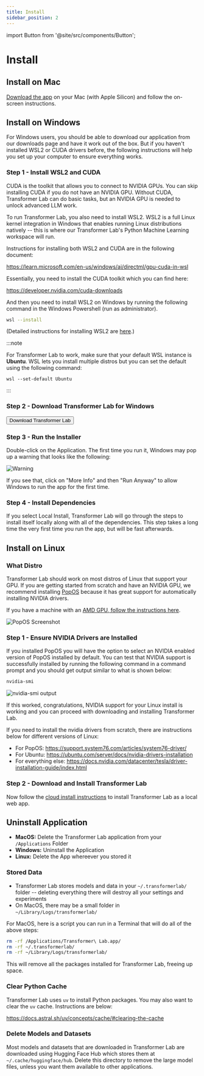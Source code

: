 ```yaml
---
title: Install
sidebar_position: 2
---
```


import Button from '@site/src/components/Button';

# Install

## Install on Mac

[Download the app](/docs/download.md) on your Mac (with Apple Silicon) and follow the on-screen instructions.

## Install on Windows

For Windows users, you should be able to download our application from our downloads page and have it work out of the box. But if you haven't installed WSL2 or CUDA drivers before, the following instructions will help you set up your computer to ensure everything works.

### Step 1 - Install WSL2 and CUDA

CUDA is the toolkit that allows you to connect to NVIDIA GPUs. You can skip installing CUDA if you do not have an NVIDIA GPU. Without CUDA, Transformer Lab can do basic tasks, but an NVIDIA GPU is needed to unlock advanced LLM work.

To run Transformer Lab, you also need to install WSL2. WSL2 is a full Linux kernel integration in Windows that enables running Linux distributions natively -- this is where our Transformer Lab's Python Machine Learning workspace will run.

Instructions for installing both WSL2 and CUDA are in the following document:

https://learn.microsoft.com/en-us/windows/ai/directml/gpu-cuda-in-wsl

Essentially, you need to install the CUDA toolkit which you can find here:

https://developer.nvidia.com/cuda-downloads

And then you need to install WSL2 on Windows by running the following command in the Windows Powershell (run as administrator).

```bash
wsl --install
```

(Detailed instructions for installing WSL2 are [here](https://learn.microsoft.com/en-us/windows/wsl/install).)

:::note

For Transformer Lab to work, make sure that your default WSL instance is **Ubuntu**. WSL lets you install multiple distros but you can set the default using the following command:

```
wsl --set-default Ubuntu
```

:::

### Step 2 - Download Transformer Lab for Windows

<a href="https://transformerlab.ai/docs/download">
    <Button>Download Transformer Lab</Button>
</a>

### Step 3 - Run the Installer

Double-click on the Application. The first time you run it, Windows may pop up a warning that looks like the following:

![Warning](./img/windows-defender.png)

If you see that, click on "More Info" and then "Run Anyway" to allow Windows to run the app for the first time.

### Step 4 - Install Dependencies

If you select Local Install, Transformer Lab will go through the steps to install itself locally along with all of the dependencies. This step takes a long time the very first time you run the app, but will be fast afterwards.

## Install on Linux

### What Distro

Transformer Lab should work on most distros of Linux that support your GPU. If you are getting started from scratch and have an NVIDIA GPU, we recommend installing [PopOS](https://pop.system76.com/) because it has great support for automatically installing NVIDIA drivers.

If you have a machine with an [AMD GPU, follow the instructions here](./install-on-amd.md).

![PopOS Screenshot](./img/popos.webp)

### Step 1 - Ensure NVIDIA Drivers are Installed

If you installed PopOS you will have the option to select an NVIDIA enabled version of PopOS installed by default. You can test that NVIDIA support is successfully installed by running the following command in a command prompt and you should get output similar to what is shown below:

```bash
nvidia-smi
```

![nvidia-smi output](./img/nvidia-smi-output.png)

If this worked, congratulations, NVIDIA support for your Linux install is working and you can proceed with downloading and installing Transformer Lab.

If you need to install the nvidia drivers from scratch, there are instructions below for different versions of Linux:

- For PopOS: https://support.system76.com/articles/system76-driver/
- For Ubuntu: https://ubuntu.com/server/docs/nvidia-drivers-installation
- For everything else: https://docs.nvidia.com/datacenter/tesla/driver-installation-guide/index.html

### Step 2 - Download and Install Transformer Lab

Now follow the [cloud install instructions](./install-on-cloud.md) to install Transformer Lab as a local web app.


## Uninstall Application

- **MacOS:** Delete the Transformer Lab application from your `/Applications` Folder
- **Windows:** Uninstall the Application
- **Linux:** Delete the App whereever you stored it

### Stored Data

- Transformer Lab stores models and data in your `~/.transformerlab/` folder -- deleting everything there will destroy all your settings and experiments
- On MacOS, there may be a small folder in `~/Library/Logs/transformerlab/`

For MacOS, here is a script you can run in a Terminal that will do all of the above steps:

```bash
rm -rf /Applications/Transformer\ Lab.app/
rm -rf ~/.transformerlab/
rm -rf ~/Library/Logs/transformerlab/
```

This will remove all the packages installed for Transformer Lab, freeing up space.

### Clear Python Cache

Transformer Lab uses `uv` to install Python packages. You may also want to clear the `uv` cache. Instructions are below:

https://docs.astral.sh/uv/concepts/cache/#clearing-the-cache

### Delete Models and Datasets

Most models and datasets that are downloaded in Transformer Lab are downloaded using Hugging Face Hub which stores them at `~/.cache/huggingface/hub`. Delete this directory to remove the large model files, unless you want them available to other applications.
